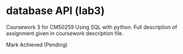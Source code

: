 # database API (lab3)
Coursework 3 for CM50259 Using SQL with python.
Full description of assignment given in coursework description file.

Mark Achieved (Pending)
